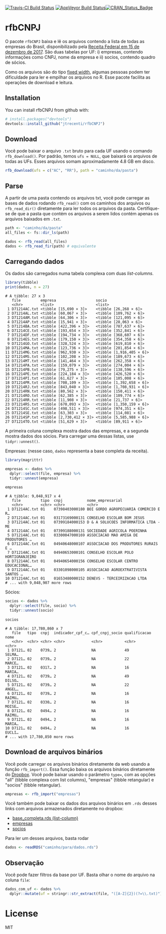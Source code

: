 [![Travis-CI Build Status](https://travis-ci.org/jtrecenti/rfbCNPJ.svg?branch=master)](https://travis-ci.org/jtrecenti/rfbCNPJ) [![AppVeyor Build Status](https://ci.appveyor.com/api/projects/status/github/jtrecenti/rfbCNPJ?branch=master&svg=true)](https://ci.appveyor.com/project/jtrecenti/rfbCNPJ)[![CRAN_Status_Badge](http://www.r-pkg.org/badges/version/rfbCNPJ)](https://cran.r-project.org/package=rfbCNPJ)

# rfbCNPJ

O pacote `rfbCNPJ` baixa e lê os arquivos contendo a lista de todas as empresas do Brasil, disponibilizado pela [Receita Federal em 15 de dezembro de 2017](http://idg.receita.fazenda.gov.br/orientacao/tributaria/cadastros/cadastro-nacional-de-pessoas-juridicas-cnpj/dados-abertos-do-cnpj). São duas tabelas por UF: i) empresas, contendo informações como CNPJ, nome da empresa e ii) socios, contendo quadro de sócios.

Como os arquivos são do tipo [fixed width](https://readr.tidyverse.org/reference/read_fwf.html), algumas pessoas podem ter dificuldade para ler e empilhar os arquivos no R. Esse pacote facilita as operações de download e leitura.

## Installation

You can install rfbCNPJ from github with:

``` r
# install.packages("devtools")
devtools::install_github("jtrecenti/rfbCNPJ")
```

## Download

Você pode baixar o arquivo `.txt` bruto para cada UF usando o comando 
`rfb_download()`. Por padrão, temos `ufs = NULL`, que baixará os arquivos
de todas as UFs. Esses arquivos somam aproximadamente 4.8 GB em disco.

``` r
rfb_download(ufs = c("AC", "RR"), path = "caminho/da/pasta")
```

## Parse

A partir de uma pasta contendo os arquivos txt, você pode carregar as bases
de dados rodando `rfb_read()` com os caminhos dos arquivos ou `rfb_read_dir()`
diretamente para ler todos os arquivos da pasta. Certifique-se de que a pasta
que contém os arquivos a serem lidos contém apenas os arquivos baixados 
em `.txt`.

``` r
path <- "caminho/da/pasta"
all_files <- fs::dir_ls(path)

dados <- rfb_read(all_files)
dados <- rfb_read_fir(path) # equivalente
```

## Carregando dados

Os dados são carregados numa tabela complexa com duas *list-columns*. 

``` r
library(tibble)
print(dados, n = 27)
```

```
# A tibble: 27 x 3
   file         empresa                  socio                   
   <chr>        <list>                   <list>                  
 1 D71214AC.txt <tibble [15,690 × 3]>    <tibble [26,268 × 6]>   
 2 D71214AL.txt <tibble [60,067 × 3]>    <tibble [109,762 × 6]>  
 3 D71214AM.txt <tibble [64,306 × 3]>    <tibble [121,095 × 6]>  
 4 D71214AP.txt <tibble [15,941 × 3]>    <tibble [28,063 × 6]>   
 5 D71214BA.txt <tibble [422,396 × 3]>   <tibble [787,637 × 6]>  
 6 D71214CE.txt <tibble [193,654 × 3]>   <tibble [352,841 × 6]>  
 7 D71214DF.txt <tibble [194,734 × 3]>   <tibble [368,607 × 6]>  
 8 D71214ES.txt <tibble [179,150 × 3]>   <tibble [354,358 × 6]>  
 9 D71214GO.txt <tibble [328,524 × 3]>   <tibble [619,810 × 6]>  
10 D71214MA.txt <tibble [123,736 × 3]>   <tibble [201,854 × 6]>  
11 D71214MG.txt <tibble [962,930 × 3]>   <tibble [1,916,405 × 6]>
12 D71214MS.txt <tibble [102,208 × 3]>   <tibble [189,673 × 6]>  
13 D71214MT.txt <tibble [141,464 × 3]>   <tibble [262,358 × 6]>  
14 D71214PA.txt <tibble [159,079 × 3]>   <tibble [274,004 × 6]>  
15 D71214PB.txt <tibble [79,275 × 3]>    <tibble [138,596 × 6]>  
16 D71214PE.txt <tibble [224,184 × 3]>   <tibble [426,520 × 6]>  
17 D71214PI.txt <tibble [61,627 × 3]>    <tibble [105,008 × 6]>  
18 D71214PR.txt <tibble [708,109 × 3]>   <tibble [1,392,658 × 6]>
19 D71214RJ.txt <tibble [843,040 × 3]>   <tibble [1,708,931 × 6]>
20 D71214RN.txt <tibble [80,562 × 3]>    <tibble [150,411 × 6]>  
21 D71214RO.txt <tibble [62,385 × 3]>    <tibble [109,774 × 6]>  
22 D71214RR.txt <tibble [11,908 × 3]>    <tibble [21,737 × 6]>   
23 D71214RS.txt <tibble [670,093 × 3]>   <tibble [1,350,159 × 6]>
24 D71214SC.txt <tibble [498,511 × 3]>   <tibble [974,351 × 6]>  
25 D71214SE.txt <tibble [63,303 × 3]>    <tibble [114,081 × 6]>  
26 D71214SP.txt <tibble [2,730,412 × 3]> <tibble [5,585,988 × 6]>
27 D71214TO.txt <tibble [51,629 × 3]>    <tibble [89,911 × 6]>
```

A primeira coluna complexa mostra dados das empresas, e a segunda mostra dados dos sócios.
Para carregar uma dessas listas, use `tidyr::unnest()`.



Empresas: (nesse caso, `dados` representa a base completa da receita).

``` r
library(magrittr)

empresas <- dados %>% 
  dplyr::select(file, empresa) %>% 
  tidyr::unnest(empresa)
  
empresas
```

```
# A tibble: 9,048,917 x 4
   file         tipo  cnpj           nome_empresarial                    
   <chr>        <chr> <chr>          <chr>                               
 1 D71214AC.txt 01    07398403000180 BOI GORDO AGROPECUARIA COMERCIO E R…
 2 D71214AC.txt 01    03173169000131 CONSELHO ESCOLAR BOM JESUS          
 3 D71214AC.txt 01    07399184000153 D & A SOLUCOES INFORMATICA LTDA - ME
 4 D71214AC.txt 01    07399188000131 SOCIEDADE AGRICOLA POERINHA         
 5 D71214AC.txt 01    03300047000169 ASSOCIACAO MAO AMIGA DE PRODUTORES …
 6 D71214AC.txt 01    04940648000107 ASSOCIACAO DOS PRODUTORES RURAIS E …
 7 D71214AC.txt 01    04940653000101 CONSELHO ESCOLAR POLO HORTIGRANJEIRO
 8 D71214AC.txt 01    04940654000156 CONSELHO ESCOLAR CENTRO EDUCACIONAL…
 9 D71214AC.txt 01    03301098000105 ASSOCIACAO AGROEXTRATIVISTA SANTOS …
10 D71214AC.txt 01    01653480000152 DENEVS - TERCEIRIZACAO LTDA         
# ... with 9,048,907 more rows

```

Sócios:

``` r
socios <- dados %>% 
  dplyr::select(file, socio) %>% 
  tidyr::unnest(socio)
  
socios
```

```
# A tibble: 17,780,860 x 7
   file   tipo  cnpj  indicador_cpf_c… cpf_cnpj_socio qualificacao nome  
   <chr>  <chr> <chr> <chr>            <chr>          <chr>        <chr> 
 1 D7121… 02    0739… 2                NA             49           SELMA…
 2 D7121… 02    0739… 2                NA             22           MARCE…
 3 D7121… 02    0317… 2                NA             16           MARIA…
 4 D7121… 02    0739… 2                NA             49           DILSO…
 5 D7121… 02    0739… 2                NA             22           ANGEL…
 6 D7121… 02    0739… 2                NA             16           RAIMU…
 7 D7121… 02    0330… 2                NA             16           MOISE…
 8 D7121… 02    0494… 2                NA             16           RAIMU…
 9 D7121… 02    0494… 2                NA             16           MARIA…
10 D7121… 02    0494… 2                NA             16           EUCLI…
# ... with 17,780,850 more rows

```

## Download de arquivos binários

Você pode carregar os arquivos binários diretamente da web usando a função
`rfb_import()`. Essa função baixa os arquivos binários diretamente do
[Dropbox](https://www.dropbox.com/sh/tneczglkt11co0b/AABuRuJR02w2QcUbuhSl1XvLa?dl=0). 
Você pode baixar usando o parâmetro `type=`, com as opções "all" 
(tibble complexa com list columns), "empresas" (tibble retangular) e 
"socios" (tibble retangular).

``` r
empresas <- rfb_import("empresas")
```

Você também pode baixar os dados dos arquivos binários em `.rds` desses links
com arquivos armazenados diretamente no dropbox:

- [base_completa.rds (list-column)](https://www.dropbox.com/s/js3lvm0ogpxcjch/rfb.rds?dl=1)
- [empresas](https://www.dropbox.com/s/9h06mn9rzml4d2h/rfb_empresas.rds?dl=1)
- [socios](https://www.dropbox.com/s/67rs8fiv77gu73f/rfb_socios.rds?dl=1)

Para ler um desses arquivos, basta rodar

``` r
dados <- readRDS("caminho/para/dados.rds")
```

## Observação

Você pode fazer filtros da base por UF. Basta olhar o nome do arquivo 
na coluna `file`:

``` r
dados_com_uf <- dados %>% 
  dplyr::mutate(uf = stringr::str_extract(file, "([A-Z]{2})(?=\\.txt)"))
```

# License


MIT



